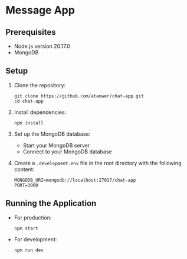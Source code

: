 # Message App

## Prerequisites

- Node.js version 20.17.0
- MongoDB

## Setup

1. Clone the repository:

   ```
   git clone https://github.com/atanwer/chat-app.git
   cd chat-app
   ```

2. Install dependencies:

   ```
   npm install
   ```

3. Set up the MongoDB database:

   - Start your MongoDB server
   - Connect to your MongoDB database

4. Create a `.development.env` file in the root directory with the following content:
   ```
   MONGODB_URI=mongodb://localhost:27017/chat-app
   PORT=3000
   ```

## Running the Application

- For production:

  ```
  npm start
  ```

- For development:
  ```
  npm run dev
  ```
